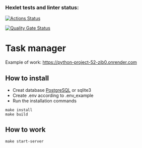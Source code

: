 ### Hexlet tests and linter status:
[![Actions Status](https://github.com/DaniilShomin/python-project-52/actions/workflows/hexlet-check.yml/badge.svg)](https://github.com/DaniilShomin/python-project-52/actions)

[![Quality Gate Status](https://sonarcloud.io/api/project_badges/measure?project=DaniilShomin_python-project-52&metric=alert_status)](https://sonarcloud.io/summary/new_code?id=DaniilShomin_python-project-52)

# Task manager  
Example of work: https://python-project-52-zib0.onrender.com

## How to install  
* Creat database [PostgreSQL](https://github.com/Hexlet/ru-instructions/blob/main/postgresql.md) or sqlite3  
* Create .env according to .env_example  
* Run the installation commands  
```
make install
make build
```
## How to work  
```
make start-server
```